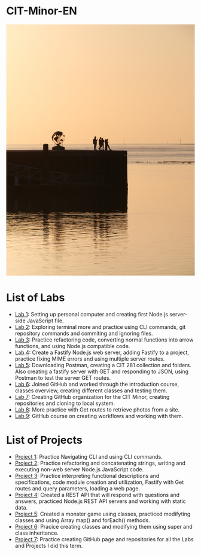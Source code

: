 # CIT-Minor-EN
![Pier Picture](git_page_picture.jpg)
# List of Labs
- [Lab 1](link-to-lab-1-repo): Setting up personal computer and creating first Node.js server-side JavaScript file.
- [Lab 2](link-to-lab-2-repo): Exploring terminal more and practice using CLI commands, git repository commands and commiting and ignoring files.
- [Lab 3](link-to-lab-3-repo): Practice refactoring code, converting normal functions into arrow functions, and using Node.js compatible code.
- [Lab 4](link-to-lab-4-repo): Create a Fastify Node.js web server, adding Fastify to a project, practice fixing MIME errors and using multiple server routes.
- [Lab 5](link-to-lab-5-repo): Downloading Postman, creating a CIT 281 collection and folders. Also creating a fastify server with GET and responding to JSON, using Postman to test the server GET routes.
- [Lab 6](link-to-lab-6-repo): Joined GitHub and worked through the introduction course, classes overview, creating different classes and testing them.
- [Lab 7](link-to-lab-7-repo): Creating GitHub organization for the CIT Minor, creating repositories and cloning to local system.
- [Lab 8](link-to-lab-8-repo): More practice with Get routes to retrieve photos from a site.
- [Lab 9](link-to-lab-9-repo): GitHub course on creating workflows and working with them.

# List of Projects 
- [Project 1](link-to-project-1-repo): Practice Navigating CLI and using CLI commands.
- [Project 2](link-to-project-2-repo): Practice refactoring and concatenating strings, writing and executing non-web server Node.js JavaScript code.
- [Project 3](link-to-project-3-repo): Practice interpreting functional descriptions and specifications, code module creation and utilization, Fastify with Get routes and query parameters, loading a web page.
- [Project 4](link-to-project-4-repo): Created a REST API that will respond with questions and answers, practiced Node.js REST API servers and working with static data.
- [Project 5](link-to-project-5-repo): Created a monster game using classes, practiced modifyting classes and using Array map() and forEach() methods.
- [Project 6](https://uo-cit-ecnich.github.io/cit-p6/): Pracice creating classes and modifying them using super and class inheritance.
- [Project 7](link-to-project-7-repo): Practice creating GitHub page and repositories for all the Labs and Projects I did this term.
